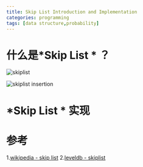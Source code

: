 ```yaml
---
title: Skip List Introduction and Implementation
categories: programming
tags: [data structure,probability]
---
```


# 什么是*Skip List * ？

![skiplist](https://upload.wikimedia.org/wikipedia/commons/8/86/Skip_list.svg)

![skiplist insertion](https://upload.wikimedia.org/wikipedia/commons/2/2c/Skip_list_add_element-en.gif)

# *Skip List * 实现

# 参考

1.[wikipedia - skip list](https://en.wikipedia.org/wiki/Skip_list)
2.[leveldb - skiplist](https://github.com/google/leveldb/blob/master/db/skiplist.h)
